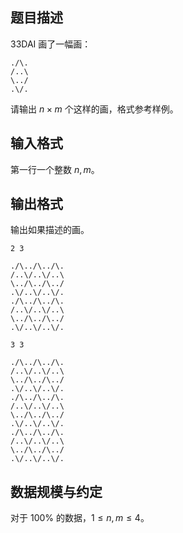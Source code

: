 ## 题目描述

33DAI 画了一幅画：

```
./\.
/..\
\../
.\/.
```

请输出 $n\times m$ 个这样的画，格式参考样例。

## 输入格式

第一行一个整数 $n,m$。

## 输出格式

输出如果描述的画。

```input1
2 3
```

```output1
./\../\../\.
/..\/..\/..\
\../\../\../
.\/..\/..\/.
./\../\../\.
/..\/..\/..\
\../\../\../
.\/..\/..\/.
```

```input2
3 3
```

```output2
./\../\../\.
/..\/..\/..\
\../\../\../
.\/..\/..\/.
./\../\../\.
/..\/..\/..\
\../\../\../
.\/..\/..\/.
./\../\../\.
/..\/..\/..\
\../\../\../
.\/..\/..\/.
```

## 数据规模与约定

对于 $100\%$ 的数据，$1\le n,m\le 4$。